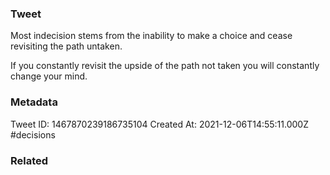 ### Tweet
Most indecision stems from the inability to make a choice and cease revisiting the path untaken.

If you constantly revisit the upside of the path not taken you will constantly change your mind.

### Metadata
Tweet ID: 1467870239186735104
Created At: 2021-12-06T14:55:11.000Z
#decisions 

### Related


